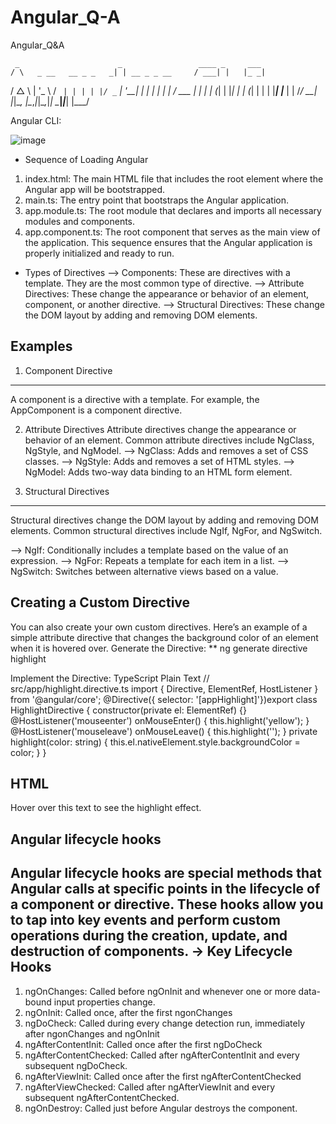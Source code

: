 # Angular_Q-A
Angular_Q&amp;A

     _                      _                 ____ _     ___
    / \   _ __   __ _ _   _| | __ _ _ __     / ___| |   |_ _|
   / △ \ | '_ \ / _` | | | | |/ _` | '__|   | |   | |    | |
  / ___ \| | | | (_| | |_| | | (_| | |      | |___| |___ | |
 /_/   \_\_| |_|\__, |\__,_|_|\__,_|_|       \____|_____|___|
                |___/


Angular CLI:

![image](https://github.com/user-attachments/assets/dbd6de5c-107e-4438-a02f-20b9d269cd32)
* Sequence of Loading Angular
1. index.html: The main HTML file that includes the root element where the Angular app will be bootstrapped.
2. main.ts: The entry point that bootstraps the Angular application.
3. app.module.ts: The root module that declares and imports all necessary modules and components.
4. app.component.ts: The root component that serves as the main view of the application.
This sequence ensures that the Angular application is properly initialized and ready to run.

* Types of Directives
--> Components: These are directives with a template. They are the most common type of directive.
--> Attribute Directives: These change the appearance or behavior of an element, component, or another directive.
--> Structural Directives: These change the DOM layout by adding and removing DOM elements.

Examples
--------
1. Component Directive
----------------------
A component is a directive with a template. For example, the AppComponent is a component directive.

2. Attribute Directives
Attribute directives change the appearance or behavior of an element. Common attribute directives include NgClass, NgStyle, and NgModel.
--> NgClass: Adds and removes a set of CSS classes.
--> NgStyle: Adds and removes a set of HTML styles.
--> NgModel: Adds two-way data binding to an HTML form element.

3. Structural Directives
------------------------
Structural directives change the DOM layout by adding and removing DOM elements. Common structural directives include NgIf, NgFor, and NgSwitch.

--> NgIf: Conditionally includes a template based on the value of an expression.
--> NgFor: Repeats a template for each item in a list.
--> NgSwitch: Switches between alternative views based on a value.

Creating a Custom Directive
---------------------------
You can also create your own custom directives. Here’s an example of a simple attribute directive that changes the background color of an element when it is hovered over.
Generate the Directive:
** ng generate directive highlight

Implement the Directive:
TypeScript
Plain Text
// src/app/highlight.directive.ts
import { Directive, ElementRef, HostListener } from '@angular/core';
@Directive({
  selector: '[appHighlight]'})export class HighlightDirective {
  constructor(private el: ElementRef) {}
  @HostListener('mouseenter') onMouseEnter() {
    this.highlight('yellow');
  }
  @HostListener('mouseleave') onMouseLeave() {
    this.highlight('');
  }
  private highlight(color: string) {
    this.el.nativeElement.style.backgroundColor = color;
  }
}
 
HTML
----
<p appHighlight>Hover over this text to see the highlight effect.</p>
 
Angular lifecycle hooks
-----------------------

Angular lifecycle hooks are special methods that Angular calls at specific points in the lifecycle of a component or directive. These hooks allow you to tap into key events and perform custom operations during the creation, update, and destruction of components.
-> Key Lifecycle Hooks
   -------------------
1. ngOnChanges: Called before ngOnInit and whenever one or more data-bound input properties change.
2. ngOnInit: Called once, after the first ngonChanges
3. ngDoCheck: Called during every change detection run, immediately after ngonChanges and ngOnInit
4. ngAfterContentInit: Called once after the first ngDoCheck
5. ngAfterContentChecked: Called after ngAfterContentInit and every subsequent ngDoCheck.
6. ngAfterViewInit: Called once after the first ngAfterContentChecked
7. ngAfterViewChecked: Called after ngAfterViewInit and every subsequent ngAfterContentChecked.
8. ngOnDestroy: Called just before Angular destroys the component.
